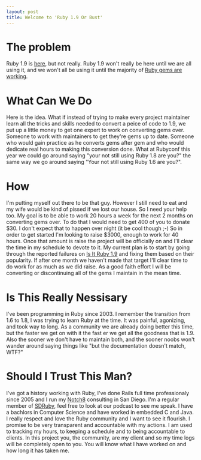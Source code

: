 ```yaml
---
layout: post
title: Welcome to 'Ruby 1.9 Or Bust'
---
```


# The problem #

Ruby 1.9 is [here](http://ruby-lang.org), but not really.  Ruby 1.9 won't really be here until we are all using it, and we won't all be using it until the majority of [Ruby gems are working](http://isitruby19.com/).

# What Can We Do #

Here is the idea.  What if instead of trying to make every project maintainer learn all the tricks and skills needed to convert a peice of code to 1.9, we put up a little money to get one expert to work on converting gems over.  Someone to work with maintainers to get they're gems up to date.  Someone who would gain practice as he converts gems after gem and who would dedicate real hours to making this conversion done.  What at Rubyconf this year we could go around saying "your not still using Ruby 1.8 are you?" the same way we go around saying "Your not still using Ruby 1.6 are you?".

# How #

I'm putting myself out there to be that guy.  However I still need to eat and my wife would be kind of pissed if we lost our house.  So I need your help too.  My goal is to be able to work 20 hours a week for the next 2 months on converting gems over.  To do that I would need to get 400 of you to donate &#36;30.  I don't expect that to happen over night (it be cool though ;-)  So in order to get started I'm looking to raise &#36;3000, enough to work for 40 hours.  Once that amount is raise the project will be officially on and I'll clear the time in my schedule to devote to it.  My current plan is to start by going through the reported failures on [Is It Ruby 1.9](http://isitruby19.com/) and fixing them based on their popularity.  If after one month we haven't made that target I'll clear time to do work for as much as we did raise.  As a good faith effort I will be converting or discontinuing all of the gems I maintain in the mean time.

# Is This Really Nessisary #

I've been programming in Ruby since 2003.  I remember the transition from 1.6 to 1.8, I was trying to learn Ruby at the time.  It was painful, agonizing, and took way to long.  As a community we are already doing better this time, but the faster we get on with it the fast
er we get all the goodness that is 1.9.  Also the sooner we don't have to maintain both, and the sooner noobs won't wander around saying things like "but the documentation doesn't match, WTF?"

# Should I Trust This Man? #

I've got a history working with Ruby, I've done Rails full time professionaly since 2005 and I run my [Notch8](http://notch8.com) consulting in San Diego.  I'm a regular member of [SDRuby](http://sdruby.com), feel free to look at our podcast to see me speak.  I have a bachlors in Computer Science and have worked in embedded C and Java.  I really respect and love the Ruby community and I want to see it flourish.  I promise to be very transparent and accountable with my actions.  I am used to tracking my hours, to keeping a schedule and to being accountable to clients.  In this project you, the community, are my client and so my time logs will be completely open to you.  You will know what I have worked on and how long it has taken me.
